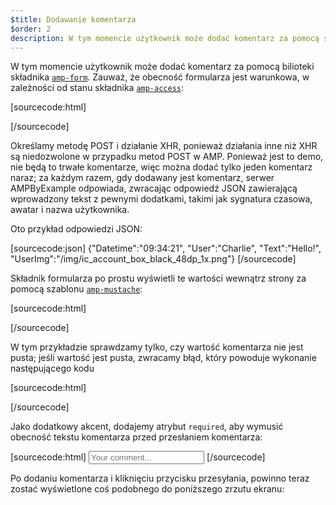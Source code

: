 ```yaml
---
$title: Dodawanie komentarza
$order: 2
description: W tym momencie użytkownik może dodać komentarz za pomocą składnika amp-form, biblioteki. Zauważ, że obecność formularza jest warunkowa, w zależności od stanu składnika amp-access...
---
```


<amp-img src="/static/img/comment.png" alt="Add comment" height="325" width="300"></amp-img>

W tym momencie użytkownik może dodać komentarz za pomocą bilioteki składnika [`amp-form`](../../../../documentation/components/reference/amp-form.md). Zauważ, że obecność formularza jest warunkowa, w zależności od stanu składnika [`amp-access`](../../../../documentation/components/reference/amp-access.md):

[sourcecode:html]

<form amp-access="loggedIn" amp-access-hide method="post" action-xhr="<%host%>/samples_templates/comment_section/submit-comment-xhr" target="_top"> [/sourcecode] </form>

Określamy metodę POST i działanie XHR, ponieważ działania inne niż XHR są niedozwolone w przypadku metod POST w AMP. Ponieważ jest to demo, nie będą to trwałe komentarze, więc można dodać tylko jeden komentarz naraz; za każdym razem, gdy dodawany jest komentarz, serwer AMPByExample odpowiada, zwracając odpowiedź JSON zawierającą wprowadzony tekst z pewnymi dodatkami, takimi jak sygnatura czasowa, awatar i nazwa użytkownika.

Oto przykład odpowiedzi JSON:

[sourcecode:json] {"Datetime":"09:34:21", "User":"Charlie", "Text":"Hello!", "UserImg":"/img/ic_account_box_black_48dp_1x.png"} [/sourcecode]

Składnik formularza po prostu wyświetli te wartości wewnątrz strony za pomocą szablonu [`amp-mustache`](../../../../documentation/components/reference/amp-mustache.md):

[sourcecode:html]


<div submit-success="">   <template type="amp-mustache">     <div class="comment-user">       {amp-img3}{/amp-img3}       <div class="card comment">         <p><span class="user">{% raw %}{{User}}{% endraw %}</span><span class="date">{% raw %}{{Datetime}}{% endraw %}</span></p>         <p>{% raw %}{{Text}}{% endraw %}</p>       </div>     </div>   </template> </div> [/sourcecode]

W tym przykładzie sprawdzamy tylko, czy wartość komentarza nie jest pusta; jeśli wartość jest pusta, zwracamy błąd, który powoduje wykonanie następującego kodu

[sourcecode:html]


<div submit-error="">   <template type="amp-mustache">     Error! Looks like something went wrong with your comment, please try to submit it again.   </template> </div> [/sourcecode]

Jako dodatkowy akcent, dodajemy atrybut `required`, aby wymusić obecność tekstu komentarza przed przesłaniem komentarza:

<amp-img src="/static/img/enforce-comment.png" alt="Enforce comment" height="325" width="300"></amp-img>

[sourcecode:html] <input type="text" class="data-input" name="text" placeholder="Your comment..." required=""> [/sourcecode]

Po dodaniu komentarza i kliknięciu przycisku przesyłania, powinno teraz zostać wyświetlone coś podobnego do poniższego zrzutu ekranu:

<amp-img src="/static/img/logout-button.png" alt="Comment added" height="352" width="300"></amp-img>
